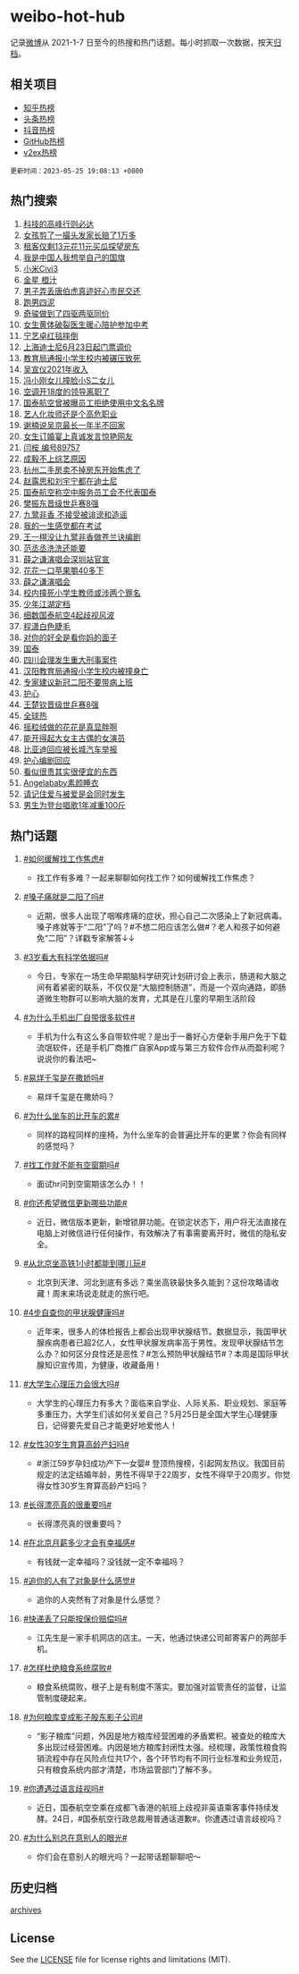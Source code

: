 # weibo-hot-hub

记录[微博](https://www.weibo.com)从 2021-1-7 日至今的热搜和热门话题。每小时抓取一次数据，按天[归档](archives)。

## 相关项目

- [知乎热榜](https://github.com/lonnyzhang423/zhihu-hot-hub)
- [头条热榜](https://github.com/lonnyzhang423/toutiao-hot-hub)
- [抖音热榜](https://github.com/lonnyzhang423/douyin-hot-hub)
- [GitHub热榜](https://github.com/lonnyzhang423/github-hot-hub)
- [v2ex热榜](https://github.com/lonnyzhang423/v2ex-hot-hub)


`更新时间：2023-05-25 19:08:13 +0800`

## 热门搜索

1. [科技的高峰行则必达](https://m.weibo.cn/search?containerid=100103type%3D1%26t%3D10%26q%3D%23%E7%A7%91%E6%8A%80%E7%9A%84%E9%AB%98%E5%B3%B0%E8%A1%8C%E5%88%99%E5%BF%85%E8%BE%BE%23&stream_entry_id=51&isnewpage=1&extparam=seat%3D1%26stream_entry_id%3D51%26cate%3D10103%26pos%3D0%26dgr%3D0%26c_type%3D51%26filter_type%3Drealtimehot%26display_time%3D1685012891%26pre_seqid%3D1685012891363017598229&luicode=10000011&lfid=106003type%253D25%2526t%253D3%2526disable_hot%253D1%2526filter_type%253Drealtimehot)
1. [女孩剪了一撮头发家长赔了1万多](https://m.weibo.cn/search?containerid=100103type%3D1%26t%3D10%26q%3D%23%E5%A5%B3%E5%AD%A9%E5%89%AA%E4%BA%86%E4%B8%80%E6%92%AE%E5%A4%B4%E5%8F%91%E5%AE%B6%E9%95%BF%E8%B5%94%E4%BA%861%E4%B8%87%E5%A4%9A%23&stream_entry_id=31&isnewpage=1&extparam=seat%3D1%26dgr%3D0%26band_rank%3D1%26c_type%3D31%26stream_entry_id%3D31%26realpos%3D1%26flag%3D2%26cate%3D5001%26lcate%3D5001%26pos%3D0%26q%3D%2523%25E5%25A5%25B3%25E5%25AD%25A9%25E5%2589%25AA%25E4%25BA%2586%25E4%25B8%2580%25E6%2592%25AE%25E5%25A4%25B4%25E5%258F%2591%25E5%25AE%25B6%25E9%2595%25BF%25E8%25B5%2594%25E4%25BA%25861%25E4%25B8%2587%25E5%25A4%259A%2523%26filter_type%3Drealtimehot%26display_time%3D1685012891%26pre_seqid%3D1685012891363017598229&luicode=10000011&lfid=106003type%253D25%2526t%253D3%2526disable_hot%253D1%2526filter_type%253Drealtimehot)
1. [租客仅剩13元花11元买瓜探望房东](https://m.weibo.cn/search?containerid=100103type%3D1%26t%3D10%26q%3D%23%E7%A7%9F%E5%AE%A2%E4%BB%85%E5%89%A913%E5%85%83%E8%8A%B111%E5%85%83%E4%B9%B0%E7%93%9C%E6%8E%A2%E6%9C%9B%E6%88%BF%E4%B8%9C%23&stream_entry_id=31&isnewpage=1&extparam=seat%3D1%26dgr%3D0%26band_rank%3D2%26c_type%3D31%26stream_entry_id%3D31%26realpos%3D2%26flag%3D1%26cate%3D5001%26lcate%3D5001%26pos%3D1%26q%3D%2523%25E7%25A7%259F%25E5%25AE%25A2%25E4%25BB%2585%25E5%2589%25A913%25E5%2585%2583%25E8%258A%25B111%25E5%2585%2583%25E4%25B9%25B0%25E7%2593%259C%25E6%258E%25A2%25E6%259C%259B%25E6%2588%25BF%25E4%25B8%259C%2523%26filter_type%3Drealtimehot%26display_time%3D1685012891%26pre_seqid%3D1685012891363017598229&luicode=10000011&lfid=106003type%253D25%2526t%253D3%2526disable_hot%253D1%2526filter_type%253Drealtimehot)
1. [我是中国人我想举自己的国旗](https://m.weibo.cn/search?containerid=100103type%3D1%26t%3D10%26q%3D%23%E6%88%91%E6%98%AF%E4%B8%AD%E5%9B%BD%E4%BA%BA%E6%88%91%E6%83%B3%E4%B8%BE%E8%87%AA%E5%B7%B1%E7%9A%84%E5%9B%BD%E6%97%97%23&stream_entry_id=31&isnewpage=1&extparam=seat%3D1%26dgr%3D0%26band_rank%3D3%26c_type%3D31%26stream_entry_id%3D31%26realpos%3D3%26flag%3D0%26cate%3D5001%26lcate%3D5001%26pos%3D2%26q%3D%2523%25E6%2588%2591%25E6%2598%25AF%25E4%25B8%25AD%25E5%259B%25BD%25E4%25BA%25BA%25E6%2588%2591%25E6%2583%25B3%25E4%25B8%25BE%25E8%2587%25AA%25E5%25B7%25B1%25E7%259A%2584%25E5%259B%25BD%25E6%2597%2597%2523%26filter_type%3Drealtimehot%26display_time%3D1685012891%26pre_seqid%3D1685012891363017598229&luicode=10000011&lfid=106003type%253D25%2526t%253D3%2526disable_hot%253D1%2526filter_type%253Drealtimehot)
1. [小米Civi3](https://m.weibo.cn/search?containerid=100103type%3D1%26t%3D10%26q%3D%23%E5%B0%8F%E7%B1%B3Civi3%23&stream_entry_id=31&isnewpage=1&extparam=seat%3D1%26dgr%3D0%26filter_type%3Drealtimehot%26q%3D%2523%25E5%25B0%258F%25E7%25B1%25B3Civi3%2523%26is_ad_pos%3D1%26topic_ad%3D1%26c_type%3D31%26stream_entry_id%3D31%26pos%3D3%26lcate%3D5001%26cate%3D5001%26adid%3D190206%26band_rank%3D4%26display_time%3D1685012891%26pre_seqid%3D1685012891363017598229&luicode=10000011&lfid=106003type%253D25%2526t%253D3%2526disable_hot%253D1%2526filter_type%253Drealtimehot)
1. [金星 橙汁](https://m.weibo.cn/search?containerid=100103type%3D1%26t%3D10%26q%3D%E9%87%91%E6%98%9F+%E6%A9%99%E6%B1%81&stream_entry_id=31&isnewpage=1&extparam=seat%3D1%26dgr%3D0%26band_rank%3D4%26c_type%3D31%26stream_entry_id%3D31%26realpos%3D4%26flag%3D1%26cate%3D5001%26lcate%3D5001%26pos%3D4%26q%3D%25E9%2587%2591%25E6%2598%259F%2520%25E6%25A9%2599%25E6%25B1%2581%26filter_type%3Drealtimehot%26display_time%3D1685012891%26pre_seqid%3D1685012891363017598229&luicode=10000011&lfid=106003type%253D25%2526t%253D3%2526disable_hot%253D1%2526filter_type%253Drealtimehot)
1. [男子弄丢唐伯虎真迹好心市民交还](https://m.weibo.cn/search?containerid=100103type%3D1%26t%3D10%26q%3D%23%E7%94%B7%E5%AD%90%E5%BC%84%E4%B8%A2%E5%94%90%E4%BC%AF%E8%99%8E%E7%9C%9F%E8%BF%B9%E5%A5%BD%E5%BF%83%E5%B8%82%E6%B0%91%E4%BA%A4%E8%BF%98%23&stream_entry_id=31&isnewpage=1&extparam=seat%3D1%26dgr%3D0%26band_rank%3D5%26c_type%3D31%26stream_entry_id%3D31%26realpos%3D5%26flag%3D0%26cate%3D5001%26lcate%3D5001%26pos%3D5%26q%3D%2523%25E7%2594%25B7%25E5%25AD%2590%25E5%25BC%2584%25E4%25B8%25A2%25E5%2594%2590%25E4%25BC%25AF%25E8%2599%258E%25E7%259C%259F%25E8%25BF%25B9%25E5%25A5%25BD%25E5%25BF%2583%25E5%25B8%2582%25E6%25B0%2591%25E4%25BA%25A4%25E8%25BF%2598%2523%26filter_type%3Drealtimehot%26display_time%3D1685012891%26pre_seqid%3D1685012891363017598229&luicode=10000011&lfid=106003type%253D25%2526t%253D3%2526disable_hot%253D1%2526filter_type%253Drealtimehot)
1. [跑男四泥](https://m.weibo.cn/search?containerid=100103type%3D1%26t%3D10%26q%3D%E8%B7%91%E7%94%B7%E5%9B%9B%E6%B3%A5&stream_entry_id=31&isnewpage=1&extparam=seat%3D1%26dgr%3D0%26band_rank%3D6%26c_type%3D31%26stream_entry_id%3D31%26realpos%3D6%26flag%3D1%26cate%3D5001%26lcate%3D5001%26pos%3D6%26q%3D%25E8%25B7%2591%25E7%2594%25B7%25E5%259B%259B%25E6%25B3%25A5%26filter_type%3Drealtimehot%26display_time%3D1685012891%26pre_seqid%3D1685012891363017598229&luicode=10000011&lfid=106003type%253D25%2526t%253D3%2526disable_hot%253D1%2526filter_type%253Drealtimehot)
1. [奇骏做到了四驱两驱同价](https://m.weibo.cn/search?containerid=100103type%3D1%26t%3D10%26q%3D%23%E5%A5%87%E9%AA%8F%E5%81%9A%E5%88%B0%E4%BA%86%E5%9B%9B%E9%A9%B1%E4%B8%A4%E9%A9%B1%E5%90%8C%E4%BB%B7%23&stream_entry_id=31&isnewpage=1&extparam=seat%3D1%26dgr%3D0%26filter_type%3Drealtimehot%26q%3D%2523%25E5%25A5%2587%25E9%25AA%258F%25E5%2581%259A%25E5%2588%25B0%25E4%25BA%2586%25E5%259B%259B%25E9%25A9%25B1%25E4%25B8%25A4%25E9%25A9%25B1%25E5%2590%258C%25E4%25BB%25B7%2523%26is_ad_pos%3D1%26topic_ad%3D1%26c_type%3D31%26stream_entry_id%3D31%26pos%3D7%26lcate%3D5001%26cate%3D5001%26adid%3D190280%26band_rank%3D7%26display_time%3D1685012891%26pre_seqid%3D1685012891363017598229&luicode=10000011&lfid=106003type%253D25%2526t%253D3%2526disable_hot%253D1%2526filter_type%253Drealtimehot)
1. [女生黄体破裂医生暖心陪护参加中考](https://m.weibo.cn/search?containerid=100103type%3D1%26t%3D10%26q%3D%23%E5%A5%B3%E7%94%9F%E9%BB%84%E4%BD%93%E7%A0%B4%E8%A3%82%E5%8C%BB%E7%94%9F%E6%9A%96%E5%BF%83%E9%99%AA%E6%8A%A4%E5%8F%82%E5%8A%A0%E4%B8%AD%E8%80%83%23&stream_entry_id=31&isnewpage=1&extparam=seat%3D1%26dgr%3D0%26band_rank%3D7%26c_type%3D31%26stream_entry_id%3D31%26realpos%3D7%26flag%3D0%26cate%3D5001%26lcate%3D5001%26pos%3D8%26q%3D%2523%25E5%25A5%25B3%25E7%2594%259F%25E9%25BB%2584%25E4%25BD%2593%25E7%25A0%25B4%25E8%25A3%2582%25E5%258C%25BB%25E7%2594%259F%25E6%259A%2596%25E5%25BF%2583%25E9%2599%25AA%25E6%258A%25A4%25E5%258F%2582%25E5%258A%25A0%25E4%25B8%25AD%25E8%2580%2583%2523%26filter_type%3Drealtimehot%26display_time%3D1685012891%26pre_seqid%3D1685012891363017598229&luicode=10000011&lfid=106003type%253D25%2526t%253D3%2526disable_hot%253D1%2526filter_type%253Drealtimehot)
1. [宁艺卓红毯摔倒](https://m.weibo.cn/search?containerid=100103type%3D1%26t%3D10%26q%3D%23%E5%AE%81%E8%89%BA%E5%8D%93%E7%BA%A2%E6%AF%AF%E6%91%94%E5%80%92%23&stream_entry_id=31&isnewpage=1&extparam=seat%3D1%26dgr%3D0%26band_rank%3D8%26c_type%3D31%26stream_entry_id%3D31%26realpos%3D8%26flag%3D2%26cate%3D5001%26lcate%3D5001%26pos%3D9%26q%3D%2523%25E5%25AE%2581%25E8%2589%25BA%25E5%258D%2593%25E7%25BA%25A2%25E6%25AF%25AF%25E6%2591%2594%25E5%2580%2592%2523%26filter_type%3Drealtimehot%26display_time%3D1685012891%26pre_seqid%3D1685012891363017598229&luicode=10000011&lfid=106003type%253D25%2526t%253D3%2526disable_hot%253D1%2526filter_type%253Drealtimehot)
1. [上海迪士尼6月23日起门票调价](https://m.weibo.cn/search?containerid=100103type%3D1%26t%3D10%26q%3D%23%E4%B8%8A%E6%B5%B7%E8%BF%AA%E5%A3%AB%E5%B0%BC6%E6%9C%8823%E6%97%A5%E8%B5%B7%E9%97%A8%E7%A5%A8%E8%B0%83%E4%BB%B7%23&stream_entry_id=31&isnewpage=1&extparam=seat%3D1%26dgr%3D0%26band_rank%3D9%26c_type%3D31%26stream_entry_id%3D31%26realpos%3D9%26flag%3D0%26cate%3D5001%26lcate%3D5001%26pos%3D10%26q%3D%2523%25E4%25B8%258A%25E6%25B5%25B7%25E8%25BF%25AA%25E5%25A3%25AB%25E5%25B0%25BC6%25E6%259C%258823%25E6%2597%25A5%25E8%25B5%25B7%25E9%2597%25A8%25E7%25A5%25A8%25E8%25B0%2583%25E4%25BB%25B7%2523%26filter_type%3Drealtimehot%26display_time%3D1685012891%26pre_seqid%3D1685012891363017598229&luicode=10000011&lfid=106003type%253D25%2526t%253D3%2526disable_hot%253D1%2526filter_type%253Drealtimehot)
1. [教育局通报小学生校内被碾压致死](https://m.weibo.cn/search?containerid=100103type%3D1%26t%3D10%26q%3D%23%E6%95%99%E8%82%B2%E5%B1%80%E9%80%9A%E6%8A%A5%E5%B0%8F%E5%AD%A6%E7%94%9F%E6%A0%A1%E5%86%85%E8%A2%AB%E7%A2%BE%E5%8E%8B%E8%87%B4%E6%AD%BB%23&stream_entry_id=31&isnewpage=1&extparam=seat%3D1%26dgr%3D0%26band_rank%3D10%26c_type%3D31%26stream_entry_id%3D31%26realpos%3D10%26flag%3D1%26cate%3D5001%26lcate%3D5001%26pos%3D11%26q%3D%2523%25E6%2595%2599%25E8%2582%25B2%25E5%25B1%2580%25E9%2580%259A%25E6%258A%25A5%25E5%25B0%258F%25E5%25AD%25A6%25E7%2594%259F%25E6%25A0%25A1%25E5%2586%2585%25E8%25A2%25AB%25E7%25A2%25BE%25E5%258E%258B%25E8%2587%25B4%25E6%25AD%25BB%2523%26filter_type%3Drealtimehot%26display_time%3D1685012891%26pre_seqid%3D1685012891363017598229&luicode=10000011&lfid=106003type%253D25%2526t%253D3%2526disable_hot%253D1%2526filter_type%253Drealtimehot)
1. [吴宣仪2021年收入](https://m.weibo.cn/search?containerid=100103type%3D1%26t%3D10%26q%3D%23%E5%90%B4%E5%AE%A3%E4%BB%AA2021%E5%B9%B4%E6%94%B6%E5%85%A5%23&stream_entry_id=31&isnewpage=1&extparam=seat%3D1%26dgr%3D0%26band_rank%3D11%26c_type%3D31%26stream_entry_id%3D31%26realpos%3D11%26flag%3D2%26cate%3D5001%26lcate%3D5001%26pos%3D12%26q%3D%2523%25E5%2590%25B4%25E5%25AE%25A3%25E4%25BB%25AA2021%25E5%25B9%25B4%25E6%2594%25B6%25E5%2585%25A5%2523%26filter_type%3Drealtimehot%26display_time%3D1685012891%26pre_seqid%3D1685012891363017598229&luicode=10000011&lfid=106003type%253D25%2526t%253D3%2526disable_hot%253D1%2526filter_type%253Drealtimehot)
1. [冯小刚女儿撞脸小S二女儿](https://m.weibo.cn/search?containerid=100103type%3D1%26t%3D10%26q%3D%23%E5%86%AF%E5%B0%8F%E5%88%9A%E5%A5%B3%E5%84%BF%E6%92%9E%E8%84%B8%E5%B0%8FS%E4%BA%8C%E5%A5%B3%E5%84%BF%23&stream_entry_id=31&isnewpage=1&extparam=seat%3D1%26dgr%3D0%26band_rank%3D12%26c_type%3D31%26stream_entry_id%3D31%26realpos%3D12%26flag%3D1%26cate%3D5001%26lcate%3D5001%26pos%3D13%26q%3D%2523%25E5%2586%25AF%25E5%25B0%258F%25E5%2588%259A%25E5%25A5%25B3%25E5%2584%25BF%25E6%2592%259E%25E8%2584%25B8%25E5%25B0%258FS%25E4%25BA%258C%25E5%25A5%25B3%25E5%2584%25BF%2523%26filter_type%3Drealtimehot%26display_time%3D1685012891%26pre_seqid%3D1685012891363017598229&luicode=10000011&lfid=106003type%253D25%2526t%253D3%2526disable_hot%253D1%2526filter_type%253Drealtimehot)
1. [空调开18度的领导离职了](https://m.weibo.cn/search?containerid=100103type%3D1%26t%3D10%26q%3D%23%E7%A9%BA%E8%B0%83%E5%BC%8018%E5%BA%A6%E7%9A%84%E9%A2%86%E5%AF%BC%E7%A6%BB%E8%81%8C%E4%BA%86%23&stream_entry_id=31&isnewpage=1&extparam=seat%3D1%26dgr%3D0%26band_rank%3D13%26c_type%3D31%26stream_entry_id%3D31%26realpos%3D13%26flag%3D2%26cate%3D5001%26lcate%3D5001%26pos%3D14%26q%3D%2523%25E7%25A9%25BA%25E8%25B0%2583%25E5%25BC%258018%25E5%25BA%25A6%25E7%259A%2584%25E9%25A2%2586%25E5%25AF%25BC%25E7%25A6%25BB%25E8%2581%258C%25E4%25BA%2586%2523%26filter_type%3Drealtimehot%26display_time%3D1685012891%26pre_seqid%3D1685012891363017598229&luicode=10000011&lfid=106003type%253D25%2526t%253D3%2526disable_hot%253D1%2526filter_type%253Drealtimehot)
1. [国泰航空曾被曝员工拒绝使用中文名名牌](https://m.weibo.cn/search?containerid=100103type%3D1%26t%3D10%26q%3D%23%E5%9B%BD%E6%B3%B0%E8%88%AA%E7%A9%BA%E6%9B%BE%E8%A2%AB%E6%9B%9D%E5%91%98%E5%B7%A5%E6%8B%92%E7%BB%9D%E4%BD%BF%E7%94%A8%E4%B8%AD%E6%96%87%E5%90%8D%E5%90%8D%E7%89%8C%23&stream_entry_id=31&isnewpage=1&extparam=seat%3D1%26dgr%3D0%26band_rank%3D14%26c_type%3D31%26stream_entry_id%3D31%26realpos%3D14%26flag%3D1%26cate%3D5001%26lcate%3D5001%26pos%3D15%26q%3D%2523%25E5%259B%25BD%25E6%25B3%25B0%25E8%2588%25AA%25E7%25A9%25BA%25E6%259B%25BE%25E8%25A2%25AB%25E6%259B%259D%25E5%2591%2598%25E5%25B7%25A5%25E6%258B%2592%25E7%25BB%259D%25E4%25BD%25BF%25E7%2594%25A8%25E4%25B8%25AD%25E6%2596%2587%25E5%2590%258D%25E5%2590%258D%25E7%2589%258C%2523%26filter_type%3Drealtimehot%26display_time%3D1685012891%26pre_seqid%3D1685012891363017598229&luicode=10000011&lfid=106003type%253D25%2526t%253D3%2526disable_hot%253D1%2526filter_type%253Drealtimehot)
1. [艺人化妆师还是个高危职业](https://m.weibo.cn/search?containerid=100103type%3D1%26t%3D10%26q%3D%23%E8%89%BA%E4%BA%BA%E5%8C%96%E5%A6%86%E5%B8%88%E8%BF%98%E6%98%AF%E4%B8%AA%E9%AB%98%E5%8D%B1%E8%81%8C%E4%B8%9A%23&stream_entry_id=31&isnewpage=1&extparam=seat%3D1%26dgr%3D0%26band_rank%3D15%26c_type%3D31%26stream_entry_id%3D31%26realpos%3D15%26flag%3D0%26cate%3D5001%26lcate%3D5001%26pos%3D16%26q%3D%2523%25E8%2589%25BA%25E4%25BA%25BA%25E5%258C%2596%25E5%25A6%2586%25E5%25B8%2588%25E8%25BF%2598%25E6%2598%25AF%25E4%25B8%25AA%25E9%25AB%2598%25E5%258D%25B1%25E8%2581%258C%25E4%25B8%259A%2523%26filter_type%3Drealtimehot%26display_time%3D1685012891%26pre_seqid%3D1685012891363017598229&luicode=10000011&lfid=106003type%253D25%2526t%253D3%2526disable_hot%253D1%2526filter_type%253Drealtimehot)
1. [谢楠说吴京最长一年半不回家](https://m.weibo.cn/search?containerid=100103type%3D1%26t%3D10%26q%3D%23%E8%B0%A2%E6%A5%A0%E8%AF%B4%E5%90%B4%E4%BA%AC%E6%9C%80%E9%95%BF%E4%B8%80%E5%B9%B4%E5%8D%8A%E4%B8%8D%E5%9B%9E%E5%AE%B6%23&stream_entry_id=31&isnewpage=1&extparam=seat%3D1%26dgr%3D0%26band_rank%3D16%26c_type%3D31%26stream_entry_id%3D31%26realpos%3D16%26flag%3D0%26cate%3D5001%26lcate%3D5001%26pos%3D17%26q%3D%2523%25E8%25B0%25A2%25E6%25A5%25A0%25E8%25AF%25B4%25E5%2590%25B4%25E4%25BA%25AC%25E6%259C%2580%25E9%2595%25BF%25E4%25B8%2580%25E5%25B9%25B4%25E5%258D%258A%25E4%25B8%258D%25E5%259B%259E%25E5%25AE%25B6%2523%26filter_type%3Drealtimehot%26display_time%3D1685012891%26pre_seqid%3D1685012891363017598229&luicode=10000011&lfid=106003type%253D25%2526t%253D3%2526disable_hot%253D1%2526filter_type%253Drealtimehot)
1. [女生订婚宴上真诚发言惊艳网友](https://m.weibo.cn/search?containerid=100103type%3D1%26t%3D10%26q%3D%23%E5%A5%B3%E7%94%9F%E8%AE%A2%E5%A9%9A%E5%AE%B4%E4%B8%8A%E7%9C%9F%E8%AF%9A%E5%8F%91%E8%A8%80%E6%83%8A%E8%89%B3%E7%BD%91%E5%8F%8B%23&stream_entry_id=31&isnewpage=1&extparam=seat%3D1%26dgr%3D0%26band_rank%3D17%26c_type%3D31%26stream_entry_id%3D31%26realpos%3D17%26flag%3D1%26cate%3D5001%26lcate%3D5001%26pos%3D18%26q%3D%2523%25E5%25A5%25B3%25E7%2594%259F%25E8%25AE%25A2%25E5%25A9%259A%25E5%25AE%25B4%25E4%25B8%258A%25E7%259C%259F%25E8%25AF%259A%25E5%258F%2591%25E8%25A8%2580%25E6%2583%258A%25E8%2589%25B3%25E7%25BD%2591%25E5%258F%258B%2523%26filter_type%3Drealtimehot%26display_time%3D1685012891%26pre_seqid%3D1685012891363017598229&luicode=10000011&lfid=106003type%253D25%2526t%253D3%2526disable_hot%253D1%2526filter_type%253Drealtimehot)
1. [闫桉 编号89757](https://m.weibo.cn/search?containerid=100103type%3D1%26t%3D10%26q%3D%E9%97%AB%E6%A1%89+%E7%BC%96%E5%8F%B789757&stream_entry_id=31&isnewpage=1&extparam=seat%3D1%26dgr%3D0%26band_rank%3D18%26c_type%3D31%26stream_entry_id%3D31%26realpos%3D18%26flag%3D1%26cate%3D5001%26lcate%3D5001%26pos%3D19%26q%3D%25E9%2597%25AB%25E6%25A1%2589%2520%25E7%25BC%2596%25E5%258F%25B789757%26filter_type%3Drealtimehot%26display_time%3D1685012891%26pre_seqid%3D1685012891363017598229&luicode=10000011&lfid=106003type%253D25%2526t%253D3%2526disable_hot%253D1%2526filter_type%253Drealtimehot)
1. [成毅不上综艺原因](https://m.weibo.cn/search?containerid=100103type%3D1%26t%3D10%26q%3D%23%E6%88%90%E6%AF%85%E4%B8%8D%E4%B8%8A%E7%BB%BC%E8%89%BA%E5%8E%9F%E5%9B%A0%23&stream_entry_id=31&isnewpage=1&extparam=seat%3D1%26dgr%3D0%26band_rank%3D19%26c_type%3D31%26stream_entry_id%3D31%26realpos%3D19%26flag%3D0%26cate%3D5001%26lcate%3D5001%26pos%3D20%26q%3D%2523%25E6%2588%2590%25E6%25AF%2585%25E4%25B8%258D%25E4%25B8%258A%25E7%25BB%25BC%25E8%2589%25BA%25E5%258E%259F%25E5%259B%25A0%2523%26filter_type%3Drealtimehot%26display_time%3D1685012891%26pre_seqid%3D1685012891363017598229&luicode=10000011&lfid=106003type%253D25%2526t%253D3%2526disable_hot%253D1%2526filter_type%253Drealtimehot)
1. [杭州二手房卖不掉房东开始焦虑了](https://m.weibo.cn/search?containerid=100103type%3D1%26t%3D10%26q%3D%23%E6%9D%AD%E5%B7%9E%E4%BA%8C%E6%89%8B%E6%88%BF%E5%8D%96%E4%B8%8D%E6%8E%89%E6%88%BF%E4%B8%9C%E5%BC%80%E5%A7%8B%E7%84%A6%E8%99%91%E4%BA%86%23&stream_entry_id=31&isnewpage=1&extparam=seat%3D1%26dgr%3D0%26band_rank%3D20%26c_type%3D31%26stream_entry_id%3D31%26realpos%3D20%26flag%3D0%26cate%3D5001%26lcate%3D5001%26pos%3D21%26q%3D%2523%25E6%259D%25AD%25E5%25B7%259E%25E4%25BA%258C%25E6%2589%258B%25E6%2588%25BF%25E5%258D%2596%25E4%25B8%258D%25E6%258E%2589%25E6%2588%25BF%25E4%25B8%259C%25E5%25BC%2580%25E5%25A7%258B%25E7%2584%25A6%25E8%2599%2591%25E4%25BA%2586%2523%26filter_type%3Drealtimehot%26display_time%3D1685012891%26pre_seqid%3D1685012891363017598229&luicode=10000011&lfid=106003type%253D25%2526t%253D3%2526disable_hot%253D1%2526filter_type%253Drealtimehot)
1. [赵露思和刘宇宁都在迪士尼](https://m.weibo.cn/search?containerid=100103type%3D1%26t%3D10%26q%3D%23%E8%B5%B5%E9%9C%B2%E6%80%9D%E5%92%8C%E5%88%98%E5%AE%87%E5%AE%81%E9%83%BD%E5%9C%A8%E8%BF%AA%E5%A3%AB%E5%B0%BC%23&stream_entry_id=31&isnewpage=1&extparam=seat%3D1%26dgr%3D0%26band_rank%3D21%26c_type%3D31%26stream_entry_id%3D31%26realpos%3D21%26flag%3D1%26cate%3D5001%26lcate%3D5001%26pos%3D22%26q%3D%2523%25E8%25B5%25B5%25E9%259C%25B2%25E6%2580%259D%25E5%2592%258C%25E5%2588%2598%25E5%25AE%2587%25E5%25AE%2581%25E9%2583%25BD%25E5%259C%25A8%25E8%25BF%25AA%25E5%25A3%25AB%25E5%25B0%25BC%2523%26filter_type%3Drealtimehot%26display_time%3D1685012891%26pre_seqid%3D1685012891363017598229&luicode=10000011&lfid=106003type%253D25%2526t%253D3%2526disable_hot%253D1%2526filter_type%253Drealtimehot)
1. [国泰航空称空中服务员工会不代表国泰](https://m.weibo.cn/search?containerid=100103type%3D1%26t%3D10%26q%3D%23%E5%9B%BD%E6%B3%B0%E8%88%AA%E7%A9%BA%E7%A7%B0%E7%A9%BA%E4%B8%AD%E6%9C%8D%E5%8A%A1%E5%91%98%E5%B7%A5%E4%BC%9A%E4%B8%8D%E4%BB%A3%E8%A1%A8%E5%9B%BD%E6%B3%B0%23&stream_entry_id=31&isnewpage=1&extparam=seat%3D1%26dgr%3D0%26band_rank%3D22%26c_type%3D31%26stream_entry_id%3D31%26realpos%3D22%26flag%3D0%26cate%3D5001%26lcate%3D5001%26pos%3D23%26q%3D%2523%25E5%259B%25BD%25E6%25B3%25B0%25E8%2588%25AA%25E7%25A9%25BA%25E7%25A7%25B0%25E7%25A9%25BA%25E4%25B8%25AD%25E6%259C%258D%25E5%258A%25A1%25E5%2591%2598%25E5%25B7%25A5%25E4%25BC%259A%25E4%25B8%258D%25E4%25BB%25A3%25E8%25A1%25A8%25E5%259B%25BD%25E6%25B3%25B0%2523%26filter_type%3Drealtimehot%26display_time%3D1685012891%26pre_seqid%3D1685012891363017598229&luicode=10000011&lfid=106003type%253D25%2526t%253D3%2526disable_hot%253D1%2526filter_type%253Drealtimehot)
1. [樊振东晋级世乒赛8强](https://m.weibo.cn/search?containerid=100103type%3D1%26t%3D10%26q%3D%23%E6%A8%8A%E6%8C%AF%E4%B8%9C%E6%99%8B%E7%BA%A7%E4%B8%96%E4%B9%92%E8%B5%9B8%E5%BC%BA%23&stream_entry_id=31&isnewpage=1&extparam=seat%3D1%26dgr%3D0%26band_rank%3D23%26c_type%3D31%26stream_entry_id%3D31%26realpos%3D23%26flag%3D1%26cate%3D5001%26lcate%3D5001%26pos%3D24%26q%3D%2523%25E6%25A8%258A%25E6%258C%25AF%25E4%25B8%259C%25E6%2599%258B%25E7%25BA%25A7%25E4%25B8%2596%25E4%25B9%2592%25E8%25B5%259B8%25E5%25BC%25BA%2523%26filter_type%3Drealtimehot%26display_time%3D1685012891%26pre_seqid%3D1685012891363017598229&luicode=10000011&lfid=106003type%253D25%2526t%253D3%2526disable_hot%253D1%2526filter_type%253Drealtimehot)
1. [九鹭非香 不接受被诽谤和造谣](https://m.weibo.cn/search?containerid=100103type%3D1%26t%3D10%26q%3D%23%E4%B9%9D%E9%B9%AD%E9%9D%9E%E9%A6%99+%E4%B8%8D%E6%8E%A5%E5%8F%97%E8%A2%AB%E8%AF%BD%E8%B0%A4%E5%92%8C%E9%80%A0%E8%B0%A3%23&stream_entry_id=31&isnewpage=1&extparam=seat%3D1%26dgr%3D0%26band_rank%3D24%26c_type%3D31%26stream_entry_id%3D31%26realpos%3D24%26flag%3D1%26cate%3D5001%26lcate%3D5001%26pos%3D25%26q%3D%2523%25E4%25B9%259D%25E9%25B9%25AD%25E9%259D%259E%25E9%25A6%2599%2520%25E4%25B8%258D%25E6%258E%25A5%25E5%258F%2597%25E8%25A2%25AB%25E8%25AF%25BD%25E8%25B0%25A4%25E5%2592%258C%25E9%2580%25A0%25E8%25B0%25A3%2523%26filter_type%3Drealtimehot%26display_time%3D1685012891%26pre_seqid%3D1685012891363017598229&luicode=10000011&lfid=106003type%253D25%2526t%253D3%2526disable_hot%253D1%2526filter_type%253Drealtimehot)
1. [我的一生感觉都在考试](https://m.weibo.cn/search?containerid=100103type%3D1%26t%3D10%26q%3D%E6%88%91%E7%9A%84%E4%B8%80%E7%94%9F%E6%84%9F%E8%A7%89%E9%83%BD%E5%9C%A8%E8%80%83%E8%AF%95&stream_entry_id=31&isnewpage=1&extparam=seat%3D1%26dgr%3D0%26band_rank%3D25%26c_type%3D31%26stream_entry_id%3D31%26realpos%3D25%26flag%3D0%26cate%3D5001%26lcate%3D5001%26pos%3D26%26q%3D%25E6%2588%2591%25E7%259A%2584%25E4%25B8%2580%25E7%2594%259F%25E6%2584%259F%25E8%25A7%2589%25E9%2583%25BD%25E5%259C%25A8%25E8%2580%2583%25E8%25AF%2595%26filter_type%3Drealtimehot%26display_time%3D1685012891%26pre_seqid%3D1685012891363017598229&luicode=10000011&lfid=106003type%253D25%2526t%253D3%2526disable_hot%253D1%2526filter_type%253Drealtimehot)
1. [王一栩没让九鹭非香做苍兰诀编剧](https://m.weibo.cn/search?containerid=100103type%3D1%26t%3D10%26q%3D%E7%8E%8B%E4%B8%80%E6%A0%A9%E6%B2%A1%E8%AE%A9%E4%B9%9D%E9%B9%AD%E9%9D%9E%E9%A6%99%E5%81%9A%E8%8B%8D%E5%85%B0%E8%AF%80%E7%BC%96%E5%89%A7&stream_entry_id=31&isnewpage=1&extparam=seat%3D1%26dgr%3D0%26band_rank%3D26%26c_type%3D31%26stream_entry_id%3D31%26realpos%3D26%26flag%3D0%26cate%3D5001%26lcate%3D5001%26pos%3D27%26q%3D%25E7%258E%258B%25E4%25B8%2580%25E6%25A0%25A9%25E6%25B2%25A1%25E8%25AE%25A9%25E4%25B9%259D%25E9%25B9%25AD%25E9%259D%259E%25E9%25A6%2599%25E5%2581%259A%25E8%258B%258D%25E5%2585%25B0%25E8%25AF%2580%25E7%25BC%2596%25E5%2589%25A7%26filter_type%3Drealtimehot%26display_time%3D1685012891%26pre_seqid%3D1685012891363017598229&luicode=10000011&lfid=106003type%253D25%2526t%253D3%2526disable_hot%253D1%2526filter_type%253Drealtimehot)
1. [范丞丞洗洗还能要](https://m.weibo.cn/search?containerid=100103type%3D1%26t%3D10%26q%3D%23%E8%8C%83%E4%B8%9E%E4%B8%9E%E6%B4%97%E6%B4%97%E8%BF%98%E8%83%BD%E8%A6%81%23&stream_entry_id=31&isnewpage=1&extparam=seat%3D1%26dgr%3D0%26band_rank%3D27%26c_type%3D31%26stream_entry_id%3D31%26realpos%3D27%26flag%3D0%26cate%3D5001%26lcate%3D5001%26pos%3D28%26q%3D%2523%25E8%258C%2583%25E4%25B8%259E%25E4%25B8%259E%25E6%25B4%2597%25E6%25B4%2597%25E8%25BF%2598%25E8%2583%25BD%25E8%25A6%2581%2523%26filter_type%3Drealtimehot%26display_time%3D1685012891%26pre_seqid%3D1685012891363017598229&luicode=10000011&lfid=106003type%253D25%2526t%253D3%2526disable_hot%253D1%2526filter_type%253Drealtimehot)
1. [薛之谦演唱会深圳站官宣](https://m.weibo.cn/search?containerid=100103type%3D1%26t%3D10%26q%3D%23%E8%96%9B%E4%B9%8B%E8%B0%A6%E6%BC%94%E5%94%B1%E4%BC%9A%E6%B7%B1%E5%9C%B3%E7%AB%99%E5%AE%98%E5%AE%A3%23&stream_entry_id=31&isnewpage=1&extparam=seat%3D1%26dgr%3D0%26band_rank%3D28%26c_type%3D31%26stream_entry_id%3D31%26realpos%3D28%26flag%3D1%26cate%3D5001%26lcate%3D5001%26pos%3D29%26q%3D%2523%25E8%2596%259B%25E4%25B9%258B%25E8%25B0%25A6%25E6%25BC%2594%25E5%2594%25B1%25E4%25BC%259A%25E6%25B7%25B1%25E5%259C%25B3%25E7%25AB%2599%25E5%25AE%2598%25E5%25AE%25A3%2523%26filter_type%3Drealtimehot%26display_time%3D1685012891%26pre_seqid%3D1685012891363017598229&luicode=10000011&lfid=106003type%253D25%2526t%253D3%2526disable_hot%253D1%2526filter_type%253Drealtimehot)
1. [花花一口苹果嚼40多下](https://m.weibo.cn/search?containerid=100103type%3D1%26t%3D10%26q%3D%23%E8%8A%B1%E8%8A%B1%E4%B8%80%E5%8F%A3%E8%8B%B9%E6%9E%9C%E5%9A%BC40%E5%A4%9A%E4%B8%8B%23&stream_entry_id=31&isnewpage=1&extparam=seat%3D1%26dgr%3D0%26band_rank%3D29%26c_type%3D31%26stream_entry_id%3D31%26realpos%3D29%26flag%3D0%26cate%3D5001%26lcate%3D5001%26pos%3D30%26q%3D%2523%25E8%258A%25B1%25E8%258A%25B1%25E4%25B8%2580%25E5%258F%25A3%25E8%258B%25B9%25E6%259E%259C%25E5%259A%25BC40%25E5%25A4%259A%25E4%25B8%258B%2523%26filter_type%3Drealtimehot%26display_time%3D1685012891%26pre_seqid%3D1685012891363017598229&luicode=10000011&lfid=106003type%253D25%2526t%253D3%2526disable_hot%253D1%2526filter_type%253Drealtimehot)
1. [薛之谦演唱会](https://m.weibo.cn/search?containerid=100103type%3D1%26t%3D10%26q%3D%E8%96%9B%E4%B9%8B%E8%B0%A6%E6%BC%94%E5%94%B1%E4%BC%9A&stream_entry_id=31&isnewpage=1&extparam=seat%3D1%26dgr%3D0%26band_rank%3D30%26c_type%3D31%26stream_entry_id%3D31%26realpos%3D30%26flag%3D0%26cate%3D5001%26lcate%3D5001%26pos%3D31%26q%3D%25E8%2596%259B%25E4%25B9%258B%25E8%25B0%25A6%25E6%25BC%2594%25E5%2594%25B1%25E4%25BC%259A%26filter_type%3Drealtimehot%26display_time%3D1685012891%26pre_seqid%3D1685012891363017598229&luicode=10000011&lfid=106003type%253D25%2526t%253D3%2526disable_hot%253D1%2526filter_type%253Drealtimehot)
1. [校内撞死小学生教师或涉两个罪名](https://m.weibo.cn/search?containerid=100103type%3D1%26t%3D10%26q%3D%23%E6%A0%A1%E5%86%85%E6%92%9E%E6%AD%BB%E5%B0%8F%E5%AD%A6%E7%94%9F%E6%95%99%E5%B8%88%E6%88%96%E6%B6%89%E4%B8%A4%E4%B8%AA%E7%BD%AA%E5%90%8D%23&stream_entry_id=31&isnewpage=1&extparam=seat%3D1%26dgr%3D0%26band_rank%3D31%26c_type%3D31%26stream_entry_id%3D31%26realpos%3D31%26flag%3D1%26cate%3D5001%26lcate%3D5001%26pos%3D32%26q%3D%2523%25E6%25A0%25A1%25E5%2586%2585%25E6%2592%259E%25E6%25AD%25BB%25E5%25B0%258F%25E5%25AD%25A6%25E7%2594%259F%25E6%2595%2599%25E5%25B8%2588%25E6%2588%2596%25E6%25B6%2589%25E4%25B8%25A4%25E4%25B8%25AA%25E7%25BD%25AA%25E5%2590%258D%2523%26filter_type%3Drealtimehot%26display_time%3D1685012891%26pre_seqid%3D1685012891363017598229&luicode=10000011&lfid=106003type%253D25%2526t%253D3%2526disable_hot%253D1%2526filter_type%253Drealtimehot)
1. [少年江湖定档](https://m.weibo.cn/search?containerid=100103type%3D1%26t%3D10%26q%3D%E5%B0%91%E5%B9%B4%E6%B1%9F%E6%B9%96%E5%AE%9A%E6%A1%A3&stream_entry_id=31&isnewpage=1&extparam=seat%3D1%26dgr%3D0%26band_rank%3D32%26c_type%3D31%26stream_entry_id%3D31%26realpos%3D32%26flag%3D1%26cate%3D5001%26lcate%3D5001%26pos%3D33%26q%3D%25E5%25B0%2591%25E5%25B9%25B4%25E6%25B1%259F%25E6%25B9%2596%25E5%25AE%259A%25E6%25A1%25A3%26filter_type%3Drealtimehot%26display_time%3D1685012891%26pre_seqid%3D1685012891363017598229&luicode=10000011&lfid=106003type%253D25%2526t%253D3%2526disable_hot%253D1%2526filter_type%253Drealtimehot)
1. [细数国泰航空4起歧视风波](https://m.weibo.cn/search?containerid=100103type%3D1%26t%3D10%26q%3D%23%E7%BB%86%E6%95%B0%E5%9B%BD%E6%B3%B0%E8%88%AA%E7%A9%BA4%E8%B5%B7%E6%AD%A7%E8%A7%86%E9%A3%8E%E6%B3%A2%23&stream_entry_id=31&isnewpage=1&extparam=seat%3D1%26dgr%3D0%26band_rank%3D33%26c_type%3D31%26stream_entry_id%3D31%26realpos%3D33%26flag%3D1%26cate%3D5001%26lcate%3D5001%26pos%3D34%26q%3D%2523%25E7%25BB%2586%25E6%2595%25B0%25E5%259B%25BD%25E6%25B3%25B0%25E8%2588%25AA%25E7%25A9%25BA4%25E8%25B5%25B7%25E6%25AD%25A7%25E8%25A7%2586%25E9%25A3%258E%25E6%25B3%25A2%2523%26filter_type%3Drealtimehot%26display_time%3D1685012891%26pre_seqid%3D1685012891363017598229&luicode=10000011&lfid=106003type%253D25%2526t%253D3%2526disable_hot%253D1%2526filter_type%253Drealtimehot)
1. [程潇白色睫毛](https://m.weibo.cn/search?containerid=100103type%3D1%26t%3D10%26q%3D%23%E7%A8%8B%E6%BD%87%E7%99%BD%E8%89%B2%E7%9D%AB%E6%AF%9B%23&stream_entry_id=31&isnewpage=1&extparam=seat%3D1%26dgr%3D0%26band_rank%3D34%26c_type%3D31%26stream_entry_id%3D31%26realpos%3D34%26flag%3D1%26cate%3D5001%26lcate%3D5001%26pos%3D35%26q%3D%2523%25E7%25A8%258B%25E6%25BD%2587%25E7%2599%25BD%25E8%2589%25B2%25E7%259D%25AB%25E6%25AF%259B%2523%26filter_type%3Drealtimehot%26display_time%3D1685012891%26pre_seqid%3D1685012891363017598229&luicode=10000011&lfid=106003type%253D25%2526t%253D3%2526disable_hot%253D1%2526filter_type%253Drealtimehot)
1. [对你的好全是看你妈的面子](https://m.weibo.cn/search?containerid=100103type%3D1%26t%3D10%26q%3D%E5%AF%B9%E4%BD%A0%E7%9A%84%E5%A5%BD%E5%85%A8%E6%98%AF%E7%9C%8B%E4%BD%A0%E5%A6%88%E7%9A%84%E9%9D%A2%E5%AD%90&stream_entry_id=31&isnewpage=1&extparam=seat%3D1%26dgr%3D0%26band_rank%3D35%26c_type%3D31%26stream_entry_id%3D31%26realpos%3D35%26flag%3D0%26cate%3D5001%26lcate%3D5001%26pos%3D36%26q%3D%25E5%25AF%25B9%25E4%25BD%25A0%25E7%259A%2584%25E5%25A5%25BD%25E5%2585%25A8%25E6%2598%25AF%25E7%259C%258B%25E4%25BD%25A0%25E5%25A6%2588%25E7%259A%2584%25E9%259D%25A2%25E5%25AD%2590%26filter_type%3Drealtimehot%26display_time%3D1685012891%26pre_seqid%3D1685012891363017598229&luicode=10000011&lfid=106003type%253D25%2526t%253D3%2526disable_hot%253D1%2526filter_type%253Drealtimehot)
1. [国泰](https://m.weibo.cn/search?containerid=100103type%3D1%26t%3D10%26q%3D%E5%9B%BD%E6%B3%B0&stream_entry_id=31&isnewpage=1&extparam=seat%3D1%26dgr%3D0%26band_rank%3D36%26c_type%3D31%26stream_entry_id%3D31%26realpos%3D36%26flag%3D0%26cate%3D5001%26lcate%3D5001%26pos%3D37%26q%3D%25E5%259B%25BD%25E6%25B3%25B0%26filter_type%3Drealtimehot%26display_time%3D1685012891%26pre_seqid%3D1685012891363017598229&luicode=10000011&lfid=106003type%253D25%2526t%253D3%2526disable_hot%253D1%2526filter_type%253Drealtimehot)
1. [四川会理发生重大刑事案件](https://m.weibo.cn/search?containerid=100103type%3D1%26t%3D10%26q%3D%23%E5%9B%9B%E5%B7%9D%E4%BC%9A%E7%90%86%E5%8F%91%E7%94%9F%E9%87%8D%E5%A4%A7%E5%88%91%E4%BA%8B%E6%A1%88%E4%BB%B6%23&stream_entry_id=31&isnewpage=1&extparam=seat%3D1%26dgr%3D0%26band_rank%3D37%26c_type%3D31%26stream_entry_id%3D31%26realpos%3D37%26flag%3D0%26cate%3D5001%26lcate%3D5001%26pos%3D38%26q%3D%2523%25E5%259B%259B%25E5%25B7%259D%25E4%25BC%259A%25E7%2590%2586%25E5%258F%2591%25E7%2594%259F%25E9%2587%258D%25E5%25A4%25A7%25E5%2588%2591%25E4%25BA%258B%25E6%25A1%2588%25E4%25BB%25B6%2523%26filter_type%3Drealtimehot%26display_time%3D1685012891%26pre_seqid%3D1685012891363017598229&luicode=10000011&lfid=106003type%253D25%2526t%253D3%2526disable_hot%253D1%2526filter_type%253Drealtimehot)
1. [汉阳教育局通报小学生校内被撞身亡](https://m.weibo.cn/search?containerid=100103type%3D1%26t%3D10%26q%3D%23%E6%B1%89%E9%98%B3%E6%95%99%E8%82%B2%E5%B1%80%E9%80%9A%E6%8A%A5%E5%B0%8F%E5%AD%A6%E7%94%9F%E6%A0%A1%E5%86%85%E8%A2%AB%E6%92%9E%E8%BA%AB%E4%BA%A1%23&stream_entry_id=31&isnewpage=1&extparam=seat%3D1%26dgr%3D0%26band_rank%3D38%26c_type%3D31%26stream_entry_id%3D31%26realpos%3D38%26flag%3D0%26cate%3D5001%26lcate%3D5001%26pos%3D39%26q%3D%2523%25E6%25B1%2589%25E9%2598%25B3%25E6%2595%2599%25E8%2582%25B2%25E5%25B1%2580%25E9%2580%259A%25E6%258A%25A5%25E5%25B0%258F%25E5%25AD%25A6%25E7%2594%259F%25E6%25A0%25A1%25E5%2586%2585%25E8%25A2%25AB%25E6%2592%259E%25E8%25BA%25AB%25E4%25BA%25A1%2523%26filter_type%3Drealtimehot%26display_time%3D1685012891%26pre_seqid%3D1685012891363017598229&luicode=10000011&lfid=106003type%253D25%2526t%253D3%2526disable_hot%253D1%2526filter_type%253Drealtimehot)
1. [专家建议新冠二阳不要带病上班](https://m.weibo.cn/search?containerid=100103type%3D1%26t%3D10%26q%3D%23%E4%B8%93%E5%AE%B6%E5%BB%BA%E8%AE%AE%E6%96%B0%E5%86%A0%E4%BA%8C%E9%98%B3%E4%B8%8D%E8%A6%81%E5%B8%A6%E7%97%85%E4%B8%8A%E7%8F%AD%23&stream_entry_id=31&isnewpage=1&extparam=seat%3D1%26dgr%3D0%26band_rank%3D39%26c_type%3D31%26stream_entry_id%3D31%26realpos%3D39%26flag%3D0%26cate%3D5001%26lcate%3D5001%26pos%3D40%26q%3D%2523%25E4%25B8%2593%25E5%25AE%25B6%25E5%25BB%25BA%25E8%25AE%25AE%25E6%2596%25B0%25E5%2586%25A0%25E4%25BA%258C%25E9%2598%25B3%25E4%25B8%258D%25E8%25A6%2581%25E5%25B8%25A6%25E7%2597%2585%25E4%25B8%258A%25E7%258F%25AD%2523%26filter_type%3Drealtimehot%26display_time%3D1685012891%26pre_seqid%3D1685012891363017598229&luicode=10000011&lfid=106003type%253D25%2526t%253D3%2526disable_hot%253D1%2526filter_type%253Drealtimehot)
1. [护心](https://m.weibo.cn/search?containerid=100103type%3D1%26t%3D10%26q%3D%E6%8A%A4%E5%BF%83&stream_entry_id=31&isnewpage=1&extparam=seat%3D1%26dgr%3D0%26band_rank%3D40%26c_type%3D31%26stream_entry_id%3D31%26realpos%3D40%26flag%3D1%26cate%3D5001%26lcate%3D5001%26pos%3D41%26q%3D%25E6%258A%25A4%25E5%25BF%2583%26filter_type%3Drealtimehot%26display_time%3D1685012891%26pre_seqid%3D1685012891363017598229&luicode=10000011&lfid=106003type%253D25%2526t%253D3%2526disable_hot%253D1%2526filter_type%253Drealtimehot)
1. [王楚钦晋级世乒赛8强](https://m.weibo.cn/search?containerid=100103type%3D1%26t%3D10%26q%3D%23%E7%8E%8B%E6%A5%9A%E9%92%A6%E6%99%8B%E7%BA%A7%E4%B8%96%E4%B9%92%E8%B5%9B8%E5%BC%BA%23&stream_entry_id=31&isnewpage=1&extparam=seat%3D1%26dgr%3D0%26band_rank%3D41%26c_type%3D31%26stream_entry_id%3D31%26realpos%3D41%26flag%3D1%26cate%3D5001%26lcate%3D5001%26pos%3D42%26q%3D%2523%25E7%258E%258B%25E6%25A5%259A%25E9%2592%25A6%25E6%2599%258B%25E7%25BA%25A7%25E4%25B8%2596%25E4%25B9%2592%25E8%25B5%259B8%25E5%25BC%25BA%2523%26filter_type%3Drealtimehot%26display_time%3D1685012891%26pre_seqid%3D1685012891363017598229&luicode=10000011&lfid=106003type%253D25%2526t%253D3%2526disable_hot%253D1%2526filter_type%253Drealtimehot)
1. [全球热](https://m.weibo.cn/search?containerid=100103type%3D1%26t%3D10%26q%3D%E5%85%A8%E7%90%83%E7%83%AD&stream_entry_id=31&isnewpage=1&extparam=seat%3D1%26dgr%3D0%26band_rank%3D42%26c_type%3D31%26stream_entry_id%3D31%26realpos%3D42%26flag%3D0%26cate%3D5001%26lcate%3D5001%26pos%3D43%26q%3D%25E5%2585%25A8%25E7%2590%2583%25E7%2583%25AD%26filter_type%3Drealtimehot%26display_time%3D1685012891%26pre_seqid%3D1685012891363017598229&luicode=10000011&lfid=106003type%253D25%2526t%253D3%2526disable_hot%253D1%2526filter_type%253Drealtimehot)
1. [摇粒绒做的花花是真显胖啊](https://m.weibo.cn/search?containerid=100103type%3D1%26t%3D10%26q%3D%23%E6%91%87%E7%B2%92%E7%BB%92%E5%81%9A%E7%9A%84%E8%8A%B1%E8%8A%B1%E6%98%AF%E7%9C%9F%E6%98%BE%E8%83%96%E5%95%8A%23&stream_entry_id=31&isnewpage=1&extparam=seat%3D1%26dgr%3D0%26band_rank%3D43%26c_type%3D31%26stream_entry_id%3D31%26realpos%3D43%26flag%3D0%26cate%3D5001%26lcate%3D5001%26pos%3D44%26q%3D%2523%25E6%2591%2587%25E7%25B2%2592%25E7%25BB%2592%25E5%2581%259A%25E7%259A%2584%25E8%258A%25B1%25E8%258A%25B1%25E6%2598%25AF%25E7%259C%259F%25E6%2598%25BE%25E8%2583%2596%25E5%2595%258A%2523%26filter_type%3Drealtimehot%26display_time%3D1685012891%26pre_seqid%3D1685012891363017598229&luicode=10000011&lfid=106003type%253D25%2526t%253D3%2526disable_hot%253D1%2526filter_type%253Drealtimehot)
1. [能开得起大女主古偶的女演员](https://m.weibo.cn/search?containerid=100103type%3D1%26t%3D10%26q%3D%23%E8%83%BD%E5%BC%80%E5%BE%97%E8%B5%B7%E5%A4%A7%E5%A5%B3%E4%B8%BB%E5%8F%A4%E5%81%B6%E7%9A%84%E5%A5%B3%E6%BC%94%E5%91%98%23&stream_entry_id=31&isnewpage=1&extparam=seat%3D1%26dgr%3D0%26band_rank%3D44%26c_type%3D31%26stream_entry_id%3D31%26realpos%3D44%26flag%3D0%26cate%3D5001%26lcate%3D5001%26pos%3D45%26q%3D%2523%25E8%2583%25BD%25E5%25BC%2580%25E5%25BE%2597%25E8%25B5%25B7%25E5%25A4%25A7%25E5%25A5%25B3%25E4%25B8%25BB%25E5%258F%25A4%25E5%2581%25B6%25E7%259A%2584%25E5%25A5%25B3%25E6%25BC%2594%25E5%2591%2598%2523%26filter_type%3Drealtimehot%26display_time%3D1685012891%26pre_seqid%3D1685012891363017598229&luicode=10000011&lfid=106003type%253D25%2526t%253D3%2526disable_hot%253D1%2526filter_type%253Drealtimehot)
1. [比亚迪回应被长城汽车举报](https://m.weibo.cn/search?containerid=100103type%3D1%26t%3D10%26q%3D%23%E6%AF%94%E4%BA%9A%E8%BF%AA%E5%9B%9E%E5%BA%94%E8%A2%AB%E9%95%BF%E5%9F%8E%E6%B1%BD%E8%BD%A6%E4%B8%BE%E6%8A%A5%23&stream_entry_id=31&isnewpage=1&extparam=seat%3D1%26dgr%3D0%26band_rank%3D45%26c_type%3D31%26stream_entry_id%3D31%26realpos%3D45%26flag%3D0%26cate%3D5001%26lcate%3D5001%26pos%3D46%26q%3D%2523%25E6%25AF%2594%25E4%25BA%259A%25E8%25BF%25AA%25E5%259B%259E%25E5%25BA%2594%25E8%25A2%25AB%25E9%2595%25BF%25E5%259F%258E%25E6%25B1%25BD%25E8%25BD%25A6%25E4%25B8%25BE%25E6%258A%25A5%2523%26filter_type%3Drealtimehot%26display_time%3D1685012891%26pre_seqid%3D1685012891363017598229&luicode=10000011&lfid=106003type%253D25%2526t%253D3%2526disable_hot%253D1%2526filter_type%253Drealtimehot)
1. [护心编剧回应](https://m.weibo.cn/search?containerid=100103type%3D1%26t%3D10%26q%3D%23%E6%8A%A4%E5%BF%83%E7%BC%96%E5%89%A7%E5%9B%9E%E5%BA%94%23&stream_entry_id=31&isnewpage=1&extparam=seat%3D1%26dgr%3D0%26band_rank%3D46%26c_type%3D31%26stream_entry_id%3D31%26realpos%3D46%26flag%3D0%26cate%3D5001%26lcate%3D5001%26pos%3D47%26q%3D%2523%25E6%258A%25A4%25E5%25BF%2583%25E7%25BC%2596%25E5%2589%25A7%25E5%259B%259E%25E5%25BA%2594%2523%26filter_type%3Drealtimehot%26display_time%3D1685012891%26pre_seqid%3D1685012891363017598229&luicode=10000011&lfid=106003type%253D25%2526t%253D3%2526disable_hot%253D1%2526filter_type%253Drealtimehot)
1. [看似很贵其实很便宜的东西](https://m.weibo.cn/search?containerid=100103type%3D1%26t%3D10%26q%3D%23%E7%9C%8B%E4%BC%BC%E5%BE%88%E8%B4%B5%E5%85%B6%E5%AE%9E%E5%BE%88%E4%BE%BF%E5%AE%9C%E7%9A%84%E4%B8%9C%E8%A5%BF%23&stream_entry_id=31&isnewpage=1&extparam=seat%3D1%26dgr%3D0%26band_rank%3D47%26c_type%3D31%26stream_entry_id%3D31%26realpos%3D47%26flag%3D0%26cate%3D5001%26lcate%3D5001%26pos%3D48%26q%3D%2523%25E7%259C%258B%25E4%25BC%25BC%25E5%25BE%2588%25E8%25B4%25B5%25E5%2585%25B6%25E5%25AE%259E%25E5%25BE%2588%25E4%25BE%25BF%25E5%25AE%259C%25E7%259A%2584%25E4%25B8%259C%25E8%25A5%25BF%2523%26filter_type%3Drealtimehot%26display_time%3D1685012891%26pre_seqid%3D1685012891363017598229&luicode=10000011&lfid=106003type%253D25%2526t%253D3%2526disable_hot%253D1%2526filter_type%253Drealtimehot)
1. [Angelababy素颜睡衣](https://m.weibo.cn/search?containerid=100103type%3D1%26t%3D10%26q%3D%23Angelababy%E7%B4%A0%E9%A2%9C%E7%9D%A1%E8%A1%A3%23&stream_entry_id=31&isnewpage=1&extparam=seat%3D1%26dgr%3D0%26band_rank%3D48%26c_type%3D31%26stream_entry_id%3D31%26realpos%3D48%26flag%3D0%26cate%3D5001%26lcate%3D5001%26pos%3D49%26q%3D%2523Angelababy%25E7%25B4%25A0%25E9%25A2%259C%25E7%259D%25A1%25E8%25A1%25A3%2523%26filter_type%3Drealtimehot%26display_time%3D1685012891%26pre_seqid%3D1685012891363017598229&luicode=10000011&lfid=106003type%253D25%2526t%253D3%2526disable_hot%253D1%2526filter_type%253Drealtimehot)
1. [请记住爱与被爱是会同时发生](https://m.weibo.cn/search?containerid=100103type%3D1%26t%3D10%26q%3D%23%E8%AF%B7%E8%AE%B0%E4%BD%8F%E7%88%B1%E4%B8%8E%E8%A2%AB%E7%88%B1%E6%98%AF%E4%BC%9A%E5%90%8C%E6%97%B6%E5%8F%91%E7%94%9F%23&stream_entry_id=31&isnewpage=1&extparam=seat%3D1%26dgr%3D0%26band_rank%3D49%26c_type%3D31%26stream_entry_id%3D31%26realpos%3D49%26flag%3D1%26cate%3D5001%26lcate%3D5001%26pos%3D50%26q%3D%2523%25E8%25AF%25B7%25E8%25AE%25B0%25E4%25BD%258F%25E7%2588%25B1%25E4%25B8%258E%25E8%25A2%25AB%25E7%2588%25B1%25E6%2598%25AF%25E4%25BC%259A%25E5%2590%258C%25E6%2597%25B6%25E5%258F%2591%25E7%2594%259F%2523%26filter_type%3Drealtimehot%26display_time%3D1685012891%26pre_seqid%3D1685012891363017598229&luicode=10000011&lfid=106003type%253D25%2526t%253D3%2526disable_hot%253D1%2526filter_type%253Drealtimehot)
1. [男生为登台唱歌1年减重100斤](https://m.weibo.cn/search?containerid=100103type%3D1%26t%3D10%26q%3D%23%E7%94%B7%E7%94%9F%E4%B8%BA%E7%99%BB%E5%8F%B0%E5%94%B1%E6%AD%8C1%E5%B9%B4%E5%87%8F%E9%87%8D100%E6%96%A4%23&stream_entry_id=31&isnewpage=1&extparam=seat%3D1%26dgr%3D0%26band_rank%3D50%26c_type%3D31%26stream_entry_id%3D31%26realpos%3D50%26flag%3D1%26cate%3D5001%26lcate%3D5001%26pos%3D51%26q%3D%2523%25E7%2594%25B7%25E7%2594%259F%25E4%25B8%25BA%25E7%2599%25BB%25E5%258F%25B0%25E5%2594%25B1%25E6%25AD%258C1%25E5%25B9%25B4%25E5%2587%258F%25E9%2587%258D100%25E6%2596%25A4%2523%26filter_type%3Drealtimehot%26display_time%3D1685012891%26pre_seqid%3D1685012891363017598229&luicode=10000011&lfid=106003type%253D25%2526t%253D3%2526disable_hot%253D1%2526filter_type%253Drealtimehot)

## 热门话题

1. [#如何缓解找工作焦虑#](https://m.weibo.cn/search?containerid=231522type%3D1%26t%3D10%26q%3D%23%E5%A6%82%E4%BD%95%E7%BC%93%E8%A7%A3%E6%89%BE%E5%B7%A5%E4%BD%9C%E7%84%A6%E8%99%91%23&stream_entry_id=128&isnewpage=1&extparam=seat%3D1%26dgr%3D0%26cate%3D5004%26pos%3D1-0-0%26unitid%3D1684852407681%26c_type%3D128%26lcate%3D5004%26display_time%3D1685012892%26pre_seqid%3D1685012892866027230238&luicode=10000011&lfid=231648_-_4)
    - 找工作有多难？一起来聊聊如何找工作？如何缓解找工作焦虑？

1. [#嗓子痛就是二阳了吗#](https://m.weibo.cn/search?containerid=231522type%3D1%26t%3D10%26q%3D%23%E5%97%93%E5%AD%90%E7%97%9B%E5%B0%B1%E6%98%AF%E4%BA%8C%E9%98%B3%E4%BA%86%E5%90%97%23&stream_entry_id=128&isnewpage=1&extparam=seat%3D1%26dgr%3D0%26cate%3D5004%26pos%3D1-0-1%26unitid%3D1684995768333%26c_type%3D128%26lcate%3D5004%26display_time%3D1685012892%26pre_seqid%3D1685012892866027230238&luicode=10000011&lfid=231648_-_4)
    - 近期，很多人出现了咽喉疼痛的症状，担心自己二次感染上了新冠病毒。嗓子疼就等于“二阳”了吗？#不想二阳应该怎么做#？老人和孩子如何避免“二阳”？详戳专家解答↓↓

1. [#3岁看大有科学依据吗#](https://m.weibo.cn/search?containerid=231522type%3D1%26t%3D10%26q%3D%233%E5%B2%81%E7%9C%8B%E5%A4%A7%E6%9C%89%E7%A7%91%E5%AD%A6%E4%BE%9D%E6%8D%AE%E5%90%97%23&stream_entry_id=128&isnewpage=1&extparam=seat%3D1%26dgr%3D0%26cate%3D5004%26pos%3D1-0-2%26unitid%3D1684919571063%26c_type%3D128%26lcate%3D5004%26display_time%3D1685012892%26pre_seqid%3D1685012892866027230238&luicode=10000011&lfid=231648_-_4)
    - 今日，专家在一场生命早期脑科学研究计划研讨会上表示，肠道和大脑之间有着紧密的联系，不仅仅是“大脑控制肠道”，而是一个双向通路，即肠道微生物群可以影响大脑的发育，尤其是在儿童的早期生活阶段

1. [#为什么手机出厂自带很多软件#](https://m.weibo.cn/search?containerid=231522type%3D1%26t%3D10%26q%3D%23%E4%B8%BA%E4%BB%80%E4%B9%88%E6%89%8B%E6%9C%BA%E5%87%BA%E5%8E%82%E8%87%AA%E5%B8%A6%E5%BE%88%E5%A4%9A%E8%BD%AF%E4%BB%B6%23&stream_entry_id=128&isnewpage=1&extparam=seat%3D1%26dgr%3D0%26cate%3D5004%26pos%3D1-0-3%26unitid%3D1685003852823%26c_type%3D128%26lcate%3D5004%26display_time%3D1685012892%26pre_seqid%3D1685012892866027230238&luicode=10000011&lfid=231648_-_4)
    - 手机为什么有这么多自带软件呢？是出于一番好心方便新手用户免于下载流氓软件，还是手机厂商推广自家App或与第三方软件合作从而盈利呢？说说你的看法吧~

1. [#易烊千玺是在撒娇吗#](https://m.weibo.cn/search?containerid=231522type%3D1%26t%3D10%26q%3D%23%E6%98%93%E7%83%8A%E5%8D%83%E7%8E%BA%E6%98%AF%E5%9C%A8%E6%92%92%E5%A8%87%E5%90%97%23&stream_entry_id=128&isnewpage=1&extparam=seat%3D1%26dgr%3D0%26cate%3D5004%26pos%3D1-0-4%26unitid%3D1684975335527%26c_type%3D128%26lcate%3D5004%26display_time%3D1685012892%26pre_seqid%3D1685012892866027230238&luicode=10000011&lfid=231648_-_4)
    - 易烊千玺是在撒娇吗？

1. [#为什么坐车的比开车的累#](https://m.weibo.cn/search?containerid=231522type%3D1%26t%3D10%26q%3D%23%E4%B8%BA%E4%BB%80%E4%B9%88%E5%9D%90%E8%BD%A6%E7%9A%84%E6%AF%94%E5%BC%80%E8%BD%A6%E7%9A%84%E7%B4%AF%23&stream_entry_id=128&isnewpage=1&extparam=seat%3D1%26dgr%3D0%26cate%3D5004%26pos%3D1-0-5%26unitid%3D1684988546669%26c_type%3D128%26lcate%3D5004%26display_time%3D1685012892%26pre_seqid%3D1685012892866027230238&luicode=10000011&lfid=231648_-_4)
    - 同样的路程同样的座椅，为什么坐车的会普遍比开车的更累？你会有同样的感觉吗？

1. [#找工作就不能有空窗期吗#](https://m.weibo.cn/search?containerid=231522type%3D1%26t%3D10%26q%3D%23%E6%89%BE%E5%B7%A5%E4%BD%9C%E5%B0%B1%E4%B8%8D%E8%83%BD%E6%9C%89%E7%A9%BA%E7%AA%97%E6%9C%9F%E5%90%97%23&stream_entry_id=128&isnewpage=1&extparam=seat%3D1%26dgr%3D0%26cate%3D5004%26pos%3D1-0-6%26unitid%3D1685004761341%26c_type%3D128%26lcate%3D5004%26display_time%3D1685012892%26pre_seqid%3D1685012892866027230238&luicode=10000011&lfid=231648_-_4)
    - 面试hr问到空窗期该怎么办！！

1. [#你还希望微信更新哪些功能#](https://m.weibo.cn/search?containerid=231522type%3D1%26t%3D10%26q%3D%23%E4%BD%A0%E8%BF%98%E5%B8%8C%E6%9C%9B%E5%BE%AE%E4%BF%A1%E6%9B%B4%E6%96%B0%E5%93%AA%E4%BA%9B%E5%8A%9F%E8%83%BD%23&stream_entry_id=128&isnewpage=1&extparam=seat%3D1%26dgr%3D0%26cate%3D5004%26pos%3D1-0-7%26unitid%3D1684981061734%26c_type%3D128%26lcate%3D5004%26display_time%3D1685012892%26pre_seqid%3D1685012892866027230238&luicode=10000011&lfid=231648_-_4)
    - 近日，微信版本更新，新增锁屏功能。在锁定状态下，用户将无法直接在电脑上对微信进行任何操作，有效解决了有事需要离开时，微信的隐私安全。

1. [#从北京坐高铁1小时都能到哪儿玩#](https://m.weibo.cn/search?containerid=231522type%3D1%26t%3D10%26q%3D%23%E4%BB%8E%E5%8C%97%E4%BA%AC%E5%9D%90%E9%AB%98%E9%93%811%E5%B0%8F%E6%97%B6%E9%83%BD%E8%83%BD%E5%88%B0%E5%93%AA%E5%84%BF%E7%8E%A9%23&stream_entry_id=128&isnewpage=1&extparam=seat%3D1%26dgr%3D0%26cate%3D5004%26pos%3D1-0-8%26unitid%3D1684999345658%26c_type%3D128%26lcate%3D5004%26display_time%3D1685012892%26pre_seqid%3D1685012892866027230238&luicode=10000011&lfid=231648_-_4)
    - 北京到天津、河北到底有多远？乘坐高铁最快多久能到？这份攻略请收藏！周末来场说走就走的旅行吧。

1. [#4步自查你的甲状腺健康吗#](https://m.weibo.cn/search?containerid=231522type%3D1%26t%3D10%26q%3D%234%E6%AD%A5%E8%87%AA%E6%9F%A5%E4%BD%A0%E7%9A%84%E7%94%B2%E7%8A%B6%E8%85%BA%E5%81%A5%E5%BA%B7%E5%90%97%23&stream_entry_id=128&isnewpage=1&extparam=seat%3D1%26dgr%3D0%26cate%3D5004%26pos%3D1-0-9%26unitid%3D1684990367432%26c_type%3D128%26lcate%3D5004%26display_time%3D1685012892%26pre_seqid%3D1685012892866027230238&luicode=10000011&lfid=231648_-_4)
    - 近年来，很多人的体检报告上都会出现甲状腺结节。数据显示，我国甲状腺疾病患者已超2亿人，女性甲状腺发病率高于男性。发现甲状腺结节怎么办？如何区分良性还是恶性？#怎么预防甲状腺结节#？本周是国际甲状腺知识宣传周，为健康，收藏备用！ ​​

1. [#大学生心理压力会很大吗#](https://m.weibo.cn/search?containerid=231522type%3D1%26t%3D10%26q%3D%23%E5%A4%A7%E5%AD%A6%E7%94%9F%E5%BF%83%E7%90%86%E5%8E%8B%E5%8A%9B%E4%BC%9A%E5%BE%88%E5%A4%A7%E5%90%97%23&stream_entry_id=128&isnewpage=1&extparam=seat%3D1%26dgr%3D0%26cate%3D5004%26pos%3D1-0-10%26unitid%3D1684999964636%26c_type%3D128%26lcate%3D5004%26display_time%3D1685012892%26pre_seqid%3D1685012892866027230238&luicode=10000011&lfid=231648_-_4)
    - 大学生的心理压力有多大？面临来自学业、人际关系、职业规划、家庭等多重压力，大学生们该如何关爱自己？5月25日是全国大学生心理健康日，记得要先爱自己才能更好地爱他人！

1. [#女性30岁生育算高龄产妇吗#](https://m.weibo.cn/search?containerid=231522type%3D1%26t%3D10%26q%3D%23%E5%A5%B3%E6%80%A730%E5%B2%81%E7%94%9F%E8%82%B2%E7%AE%97%E9%AB%98%E9%BE%84%E4%BA%A7%E5%A6%87%E5%90%97%23&stream_entry_id=128&isnewpage=1&extparam=seat%3D1%26dgr%3D0%26cate%3D5004%26pos%3D1-0-11%26unitid%3D1684926148670%26c_type%3D128%26lcate%3D5004%26display_time%3D1685012892%26pre_seqid%3D1685012892866027230238&luicode=10000011&lfid=231648_-_4)
    - #浙江59岁孕妇成功产下一女婴# 登顶热搜榜，引起网友热议。我国目前规定的法定结婚年龄，男性不得早于22周岁，女性不得早于20周岁。你觉得女性30岁生育算高龄产妇吗？

1. [#长得漂亮真的很重要吗#](https://m.weibo.cn/search?containerid=231522type%3D1%26t%3D10%26q%3D%23%E9%95%BF%E5%BE%97%E6%BC%82%E4%BA%AE%E7%9C%9F%E7%9A%84%E5%BE%88%E9%87%8D%E8%A6%81%E5%90%97%23&stream_entry_id=128&isnewpage=1&extparam=seat%3D1%26dgr%3D0%26cate%3D5004%26pos%3D1-0-12%26unitid%3D1684916883013%26c_type%3D128%26lcate%3D5004%26display_time%3D1685012892%26pre_seqid%3D1685012892866027230238&luicode=10000011&lfid=231648_-_4)
    - 长得漂亮真的很重要吗？

1. [#在北京月薪多少才会有幸福感#](https://m.weibo.cn/search?containerid=231522type%3D1%26t%3D10%26q%3D%23%E5%9C%A8%E5%8C%97%E4%BA%AC%E6%9C%88%E8%96%AA%E5%A4%9A%E5%B0%91%E6%89%8D%E4%BC%9A%E6%9C%89%E5%B9%B8%E7%A6%8F%E6%84%9F%23&stream_entry_id=128&isnewpage=1&extparam=seat%3D1%26dgr%3D0%26cate%3D5004%26pos%3D1-0-13%26unitid%3D1685006271432%26c_type%3D128%26lcate%3D5004%26display_time%3D1685012892%26pre_seqid%3D1685012892866027230238&luicode=10000011&lfid=231648_-_4)
    - 有钱就一定幸福吗？没钱就一定不幸福吗？

1. [#追你的人有了对象是什么感觉#](https://m.weibo.cn/search?containerid=231522type%3D1%26t%3D10%26q%3D%23%E8%BF%BD%E4%BD%A0%E7%9A%84%E4%BA%BA%E6%9C%89%E4%BA%86%E5%AF%B9%E8%B1%A1%E6%98%AF%E4%BB%80%E4%B9%88%E6%84%9F%E8%A7%89%23&stream_entry_id=128&isnewpage=1&extparam=seat%3D1%26dgr%3D0%26cate%3D5004%26pos%3D1-0-14%26unitid%3D1684987954390%26c_type%3D128%26lcate%3D5004%26display_time%3D1685012892%26pre_seqid%3D1685012892866027230238&luicode=10000011&lfid=231648_-_4)
    - 追你的人突然有了对象是什么感觉？

1. [#快递丢了只能按保价赔偿吗#](https://m.weibo.cn/search?containerid=231522type%3D1%26t%3D10%26q%3D%23%E5%BF%AB%E9%80%92%E4%B8%A2%E4%BA%86%E5%8F%AA%E8%83%BD%E6%8C%89%E4%BF%9D%E4%BB%B7%E8%B5%94%E5%81%BF%E5%90%97%23&stream_entry_id=128&isnewpage=1&extparam=seat%3D1%26dgr%3D0%26cate%3D5004%26pos%3D1-0-15%26unitid%3D1684978363582%26c_type%3D128%26lcate%3D5004%26display_time%3D1685012892%26pre_seqid%3D1685012892866027230238&luicode=10000011&lfid=231648_-_4)
    - 江先生是一家手机网店的店主。一天，他通过快递公司邮寄客户的两部手机。

1. [#怎样杜绝粮食系统腐败#](https://m.weibo.cn/search?containerid=231522type%3D1%26t%3D10%26q%3D%23%E6%80%8E%E6%A0%B7%E6%9D%9C%E7%BB%9D%E7%B2%AE%E9%A3%9F%E7%B3%BB%E7%BB%9F%E8%85%90%E8%B4%A5%23&stream_entry_id=128&isnewpage=1&extparam=seat%3D1%26dgr%3D0%26cate%3D5004%26pos%3D1-0-16%26unitid%3D1684985575251%26c_type%3D128%26lcate%3D5004%26display_time%3D1685012892%26pre_seqid%3D1685012892866027230238&luicode=10000011&lfid=231648_-_4)
    - 粮食系统腐败，根子上是有制度不落实。要加强对监管责任的监督，让监管制度硬起来。

1. [#为何粮库变成影子股东影子公司#](https://m.weibo.cn/search?containerid=231522type%3D1%26t%3D10%26q%3D%23%E4%B8%BA%E4%BD%95%E7%B2%AE%E5%BA%93%E5%8F%98%E6%88%90%E5%BD%B1%E5%AD%90%E8%82%A1%E4%B8%9C%E5%BD%B1%E5%AD%90%E5%85%AC%E5%8F%B8%23&stream_entry_id=128&isnewpage=1&extparam=seat%3D1%26dgr%3D0%26cate%3D5004%26pos%3D1-0-17%26unitid%3D1684985574138%26c_type%3D128%26lcate%3D5004%26display_time%3D1685012892%26pre_seqid%3D1685012892866027230238&luicode=10000011&lfid=231648_-_4)
    - “影子粮库”问题，外因是地方粮库经营困难的矛盾累积。被查处的粮库大多出现过经营困难。内因是地方粮库封闭性太强。经梳理，政策性粮食购销流程中存在风险点位共17个，各个环节均有不同行业标准和业务规范，只有粮食系统内部才清楚，市场监管部门了解不多。

1. [#你遭遇过语言歧视吗#](https://m.weibo.cn/search?containerid=231522type%3D1%26t%3D10%26q%3D%23%E4%BD%A0%E9%81%AD%E9%81%87%E8%BF%87%E8%AF%AD%E8%A8%80%E6%AD%A7%E8%A7%86%E5%90%97%23&stream_entry_id=128&isnewpage=1&extparam=seat%3D1%26dgr%3D0%26cate%3D5004%26pos%3D1-0-18%26unitid%3D1684926152450%26c_type%3D128%26lcate%3D5004%26display_time%3D1685012892%26pre_seqid%3D1685012892866027230238&luicode=10000011&lfid=231648_-_4)
    - 近日，国泰航空空乘在成都飞香港的航班上歧视非英语乘客事件持续发酵。24日，#国泰航空行政总裁用普通话道歉#。你遭遇过语言歧视吗？

1. [#为什么别总在意别人的眼光#](https://m.weibo.cn/search?containerid=231522type%3D1%26t%3D10%26q%3D%23%E4%B8%BA%E4%BB%80%E4%B9%88%E5%88%AB%E6%80%BB%E5%9C%A8%E6%84%8F%E5%88%AB%E4%BA%BA%E7%9A%84%E7%9C%BC%E5%85%89%23&stream_entry_id=128&isnewpage=1&extparam=seat%3D1%26dgr%3D0%26cate%3D5004%26pos%3D1-0-19%26unitid%3D1684983171342%26c_type%3D128%26lcate%3D5004%26display_time%3D1685012892%26pre_seqid%3D1685012892866027230238&luicode=10000011&lfid=231648_-_4)
    - 你们会在意别人的眼光吗？一起带话题聊聊吧～


## 历史归档

[archives](archives)

## License

See the [LICENSE](LICENSE) file for license rights and limitations (MIT).

